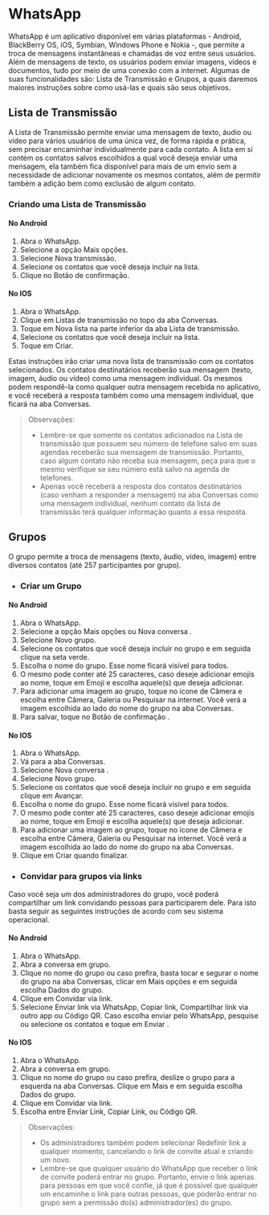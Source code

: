 # WhatsApp 

WhatsApp é um aplicativo disponível em várias plataformas - Android, BlackBerry OS, iOS, Symbian, Windows Phone e Nokia -, que permite a troca de mensagens instantâneas e chamadas de voz entre seus usuários. Além de mensagens de texto, os usuários podem enviar imagens, vídeos e documentos, tudo por meio de uma conexão com a internet. Algumas de suas funcionalidades são: Lista de Transmissão e Grupos, a quais daremos maiores instruções sobre como usá-las e quais são seus objetivos.  
  

## Lista de Transmissão   

A Lista de Transmissão permite enviar uma mensagem de texto, áudio ou vídeo para vários usuários de uma única vez, de forma rápida e prática, sem precisar encaminhar individualmente para cada contato. A lista em si contém os contatos salvos escolhidos a qual você deseja enviar uma mensagem, ela também fica disponível para mais de um envio sem a necessidade de adicionar novamente os mesmos contatos, além de permitir também a adição bem como exclusão de algum contato.  

### Criando uma Lista de Transmissão 

#### No Android 

1. Abra o WhatsApp.
2. Selecione a opção Mais opções. 
3. Selecione Nova transmissão.
4. Selecione os contatos que você deseja incluir na lista.
5. Clique no Botão de confirmação.

#### No IOS 

1. Abra o WhatsApp.
2. Clique em Listas de transmissão no topo da aba Conversas.
3. Toque em Nova lista na parte inferior da aba Lista de transmissão.
4. Selecione os contatos que você deseja incluir na lista.
5. Toque em Criar.


Estas instruções irão criar uma nova lista de transmissão com os contatos selecionados. Os contatos destinatários receberão sua mensagem (texto, imagem, áudio ou vídeo) como uma mensagem individual. Os mesmos podem respondê-la como qualquer outra mensagem recebida no aplicativo, e você receberá a resposta também como uma mensagem individual, que ficará na aba Conversas.

> Observações: 
> - Lembre-se que somente os contatos adicionados na Lista de transmissão que possuem seu número de telefone salvo em suas agendas receberão sua mensagem de transmissão. Portanto, caso algum contato não receba sua mensagem, peça para que o mesmo verifique se seu número está salvo na agenda de telefones. 
> - Apenas você receberá a resposta dos contatos destinatários (caso venham a responder a mensagem) na aba Conversas como uma mensagem individual, nenhum contato da lista de transmissão terá qualquer informação quanto a essa resposta. 


## Grupos 

O grupo permite a troca de mensagens (texto, áudio, vídeo, imagem) entre diversos contatos (até 257 participantes por grupo). 

- ### Criar um Grupo 

#### No Android 

1. Abra o WhatsApp.
2. Selecione a opção Mais opções ou Nova conversa  .
3. Selecione Novo grupo.
4. Selecione os contatos que você deseja incluir no grupo e em seguida clique na seta verde.
5. Escolha o nome do grupo. Esse nome ficará visível para todos.
6. O mesmo pode conter até 25 caracteres, caso deseje adicionar emojis ao nome, toque em Emoji  e escolha aquele(s) que deseja adicionar.
7. Para adicionar uma imagem ao grupo, toque no ícone de Câmera e escolha entre Câmera, Galeria ou Pesquisar na internet. Você verá a imagem escolhida ao lado do nome do grupo na aba Conversas.
8. Para salvar, toque no Botão de confirmação .

#### No IOS 

1. Abra o WhatsApp.
2. Vá para a aba Conversas.
3. Selecione Nova conversa .
4. Selecione Novo grupo.
5. Selecione os contatos que você deseja incluir no grupo e em seguida clique em Avançar.
6. Escolha o nome do grupo. Esse nome ficará visível para todos.
7. O mesmo pode conter até 25 caracteres, caso deseje adicionar emojis ao nome, toque em Emoji  e escolha aquele(s) que deseja adicionar.
8. Para adicionar uma imagem ao grupo, toque no ícone de Câmera e escolha entre Câmera, Galeria ou Pesquisar na internet. Você verá a imagem escolhida ao lado do nome do grupo na aba Conversas.
9. Clique em Criar quando finalizar.

- ### Convidar para grupos via links 

Caso você seja um dos administradores do grupo, você poderá compartilhar um link convidando pessoas para participarem dele. Para isto basta seguir as seguintes instruções de acordo com seu sistema operacional.

#### No Android 

1. Abra o WhatsApp.
2. Abra a conversa em grupo.
3. Clique no nome do grupo ou caso prefira, basta tocar e segurar o nome do grupo na aba Conversas, clicar em Mais opções  e em seguida escolha Dados do grupo.
4. Clique em Convidar via link.
5. Selecione Enviar link via WhatsApp, Copiar link, Compartilhar link via outro app ou Código QR. Caso escolha enviar pelo WhatsApp, pesquise ou selecione os contatos e toque em Enviar .

#### No IOS 

1. Abra o WhatsApp.
2. Abra a conversa em grupo.
3. Clique no nome do grupo ou caso prefira,  deslize o grupo para a esquerda na aba Conversas. Clique em Mais e em seguida escolha Dados do grupo.
4. Clique em Convidar via link.
5. Escolha entre Enviar Link, Copiar Link, ou Código QR.



> Observações: 
> - Os administradores também podem selecionar Redefinir link a qualquer momento, cancelando o link de convite atual e criando um novo.  
> - Lembre-se que qualquer usuário do WhatsApp que receber o link de convite poderá entrar no grupo. Portanto, envie o link apenas para pessoas em que você confie, já que é possível que qualquer um encaminhe o link para outras pessoas, que poderão entrar no grupo sem a permissão do(s) administrador(es) do grupo.


 
